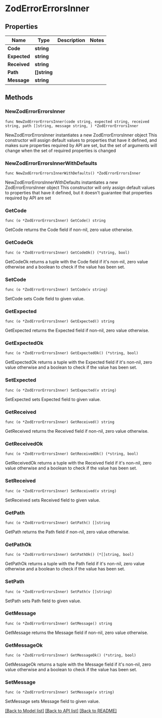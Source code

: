 # ZodErrorErrorsInner

## Properties

Name | Type | Description | Notes
------------ | ------------- | ------------- | -------------
**Code** | **string** |  | 
**Expected** | **string** |  | 
**Received** | **string** |  | 
**Path** | **[]string** |  | 
**Message** | **string** |  | 

## Methods

### NewZodErrorErrorsInner

`func NewZodErrorErrorsInner(code string, expected string, received string, path []string, message string, ) *ZodErrorErrorsInner`

NewZodErrorErrorsInner instantiates a new ZodErrorErrorsInner object
This constructor will assign default values to properties that have it defined,
and makes sure properties required by API are set, but the set of arguments
will change when the set of required properties is changed

### NewZodErrorErrorsInnerWithDefaults

`func NewZodErrorErrorsInnerWithDefaults() *ZodErrorErrorsInner`

NewZodErrorErrorsInnerWithDefaults instantiates a new ZodErrorErrorsInner object
This constructor will only assign default values to properties that have it defined,
but it doesn't guarantee that properties required by API are set

### GetCode

`func (o *ZodErrorErrorsInner) GetCode() string`

GetCode returns the Code field if non-nil, zero value otherwise.

### GetCodeOk

`func (o *ZodErrorErrorsInner) GetCodeOk() (*string, bool)`

GetCodeOk returns a tuple with the Code field if it's non-nil, zero value otherwise
and a boolean to check if the value has been set.

### SetCode

`func (o *ZodErrorErrorsInner) SetCode(v string)`

SetCode sets Code field to given value.


### GetExpected

`func (o *ZodErrorErrorsInner) GetExpected() string`

GetExpected returns the Expected field if non-nil, zero value otherwise.

### GetExpectedOk

`func (o *ZodErrorErrorsInner) GetExpectedOk() (*string, bool)`

GetExpectedOk returns a tuple with the Expected field if it's non-nil, zero value otherwise
and a boolean to check if the value has been set.

### SetExpected

`func (o *ZodErrorErrorsInner) SetExpected(v string)`

SetExpected sets Expected field to given value.


### GetReceived

`func (o *ZodErrorErrorsInner) GetReceived() string`

GetReceived returns the Received field if non-nil, zero value otherwise.

### GetReceivedOk

`func (o *ZodErrorErrorsInner) GetReceivedOk() (*string, bool)`

GetReceivedOk returns a tuple with the Received field if it's non-nil, zero value otherwise
and a boolean to check if the value has been set.

### SetReceived

`func (o *ZodErrorErrorsInner) SetReceived(v string)`

SetReceived sets Received field to given value.


### GetPath

`func (o *ZodErrorErrorsInner) GetPath() []string`

GetPath returns the Path field if non-nil, zero value otherwise.

### GetPathOk

`func (o *ZodErrorErrorsInner) GetPathOk() (*[]string, bool)`

GetPathOk returns a tuple with the Path field if it's non-nil, zero value otherwise
and a boolean to check if the value has been set.

### SetPath

`func (o *ZodErrorErrorsInner) SetPath(v []string)`

SetPath sets Path field to given value.


### GetMessage

`func (o *ZodErrorErrorsInner) GetMessage() string`

GetMessage returns the Message field if non-nil, zero value otherwise.

### GetMessageOk

`func (o *ZodErrorErrorsInner) GetMessageOk() (*string, bool)`

GetMessageOk returns a tuple with the Message field if it's non-nil, zero value otherwise
and a boolean to check if the value has been set.

### SetMessage

`func (o *ZodErrorErrorsInner) SetMessage(v string)`

SetMessage sets Message field to given value.



[[Back to Model list]](../README.md#documentation-for-models) [[Back to API list]](../README.md#documentation-for-api-endpoints) [[Back to README]](../README.md)


